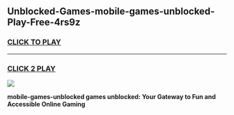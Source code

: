 
## Unblocked-Games-mobile-games-unblocked-Play-Free-4rs9z
<h3>
<a href="https://premium76.site?title=mobile-games-unblocked&ref=12A">CLICK TO PLAY</a></h3>
<hr>

<h3>
<a href="https://premium76.site?title=mobile-games-unblocked&ref=12A">CLICK 2 PLAY</a>
  
</h3>

<a href="https://premium76.site?title=mobile-games-unblocked&ref=12A"><img src="https://clearcache.store/games.png"></a>


**mobile-games-unblocked games unblocked: Your Gateway to Fun and Accessible Online Gaming**
